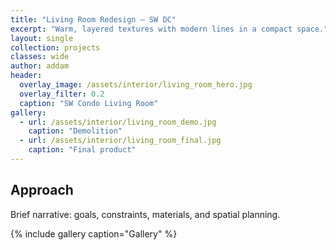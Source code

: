 ```yaml
---
title: "Living Room Redesign – SW DC"
excerpt: "Warm, layered textures with modern lines in a compact space."
layout: single
collection: projects
classes: wide
author: addam
header:
  overlay_image: /assets/interior/living_room_hero.jpg
  overlay_filter: 0.2
  caption: "SW Condo Living Room"
gallery:
  - url: /assets/interior/living_room_demo.jpg
    caption: "Demolition"
  - url: /assets/interior/living_room_final.jpg
    caption: "Final product"
---
```


## Approach
Brief narrative: goals, constraints, materials, and spatial planning.

{% include gallery caption="Gallery" %}

